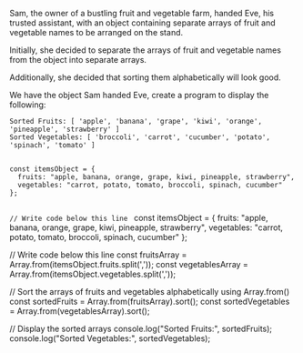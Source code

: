 Sam, the owner of a bustling fruit
and
vegetable farm, handed Eve,
his trusted assistant,
with an object containing separate
arrays of fruit
and
vegetable names to be arranged
on the stand.

Initially, she decided to separate
the arrays of fruit
and
vegetable names from the object
into separate arrays.

Additionally, she decided that sorting
them alphabetically will look good.

We have the object Sam handed Eve,
create a program to display the following:

```
Sorted Fruits: [ 'apple', 'banana', 'grape', 'kiwi', 'orange', 'pineapple', 'strawberry' ]
Sorted Vegetables: [ 'broccoli', 'carrot', 'cucumber', 'potato', 'spinach', 'tomato' ]
```

<codeblock language="javascript" type="exercise" testMode="fixedInput">
<code>
const itemsObject = {
  fruits: "apple, banana, orange, grape, kiwi, pineapple, strawberry",
  vegetables: "carrot, potato, tomato, broccoli, spinach, cucumber"
};

// Write code below this line
</code>
<solution>
const itemsObject = {
  fruits: "apple, banana, orange, grape, kiwi, pineapple, strawberry",
  vegetables: "carrot, potato, tomato, broccoli, spinach, cucumber"
};

// Write code below this line
const fruitsArray = Array.from(itemsObject.fruits.split(','));
const vegetablesArray = Array.from(itemsObject.vegetables.split(','));

// Sort the arrays of fruits and vegetables alphabetically using Array.from()
const sortedFruits = Array.from(fruitsArray).sort();
const sortedVegetables = Array.from(vegetablesArray).sort();

// Display the sorted arrays
console.log("Sorted Fruits:", sortedFruits);
console.log("Sorted Vegetables:", sortedVegetables);
</solution>
</codeblock>
